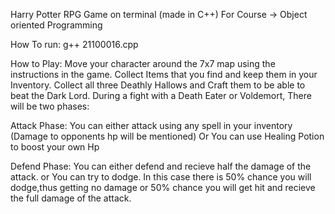 Harry Potter RPG Game on terminal 
(made in C++)
For Course -> Object oriented Programming

How To run:
g++ 21100016.cpp

How to Play:
Move your character around the 7x7 map using the instructions in the game.
Collect Items that you find and keep them in your Inventory. Collect all three Deathly Hallows and Craft them to be able to beat the Dark Lord.
During a fight with a Death Eater or Voldemort, There will be two phases:

Attack Phase: 
You can either attack using any spell in your inventory (Damage to opponents hp will be mentioned)
Or You can use Healing Potion to boost your own Hp

Defend Phase:
You can either defend and recieve half the damage of the attack.
or You can try to dodge. In this case there is 50% chance you will dodge,thus getting no damage or 50% chance you will get hit and recieve the full damage of the attack.
